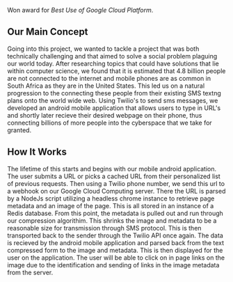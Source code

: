 Won award for *Best Use of Google Cloud Platform*.

## Our Main Concept

Going into this project, we wanted to tackle a project that was both technically challenging
and that aimed to solve a social problem plaguing our world today. After researching topics
that could have solutions that lie within computer science, we found that it is estimated that
4.8 billion people are not connected to the internet and mobile phones are as common in South Africa 
as they are in the United States. This led us on a natural progression to the connecting these people
from their existing SMS textng plans onto the world wide web. Using Twilio's to send sms messages, we
developed an android mobile application that allows users to type in URL's and shortly later recieve
their desired webpage on their phone, thus connecting billions of more people into the cyberspace
that we take for granted.

## How It Works

The lifetime of this starts and begins with our mobile android application. The user submits a URL or
picks a cached URL from their personalized list of previous requests. Then using a Twilio phone number,
we send this url to a webhook on our Google Cloud Computing server. There the URL is parsed by a NodeJs
script utilizing a headless chrome instance to retrieve page metadata and an image of the page. This is 
all stored in an instance of a Redis database. From this point, the metadata is pulled out and run through our 
compression algorithim. This shrinks the image and metadata to be a reasonable size for transmission through
SMS protocol. This is then transported back to the sender through the Twilio API once again. The data is recieved
by the android mobile application and parsed back from the text compressed form to the image and metadata. This is 
then displayed for the user on the application. The user will be able to click on in page links on the image due to
the identification and sending of links in the image metadata from the server. 
